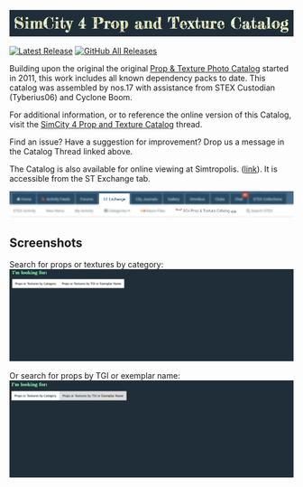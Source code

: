 ![Header](resources/head.jpg)


[![Latest Release](https://img.shields.io/github/v/release/noah-severyn/SC4PropTextureCatalog)](https://github.com/noah-severyn/SC4PropTextureCatalog/releases/latest)
[![GitHub All Releases](https://img.shields.io/github/downloads/noah-severyn/SC4PropTextureCatalog/total)](https://github.com/noah-severyn/SC4PropTextureCatalog/releases/latest)

Building upon the original the original [Prop & Texture Photo Catalog](https://sc4devotion.com/forums/index.php?board=415.0) started in 2011, this work includes all known dependency packs
to date. This catalog was assembled by nos.17 with assistance from STEX Custodian (Tyberius06) and Cyclone Boom.

For additional information, or to reference the online version of this Catalog, visit the [SimCity 4 Prop and Texture Catalog](https://community.simtropolis.com/forums/topic/758501-simcity-4-prop-and-texture-catalogue-by-stex-custodian/) thread.

Find an issue? Have a suggestion for improvement? Drop us a message in the Catalog Thread linked above.

The Catalog is also available for online viewing at Simtropolis. ([link](https://community.simtropolis.com/sc4-prop-and-texture-catalog/index/)). It is accessible from the ST Exchange tab.

![alt text](https://raw.githubusercontent.com/noah-severyn/SC4PropTextureCatalog/main/resources/STbanner.png "Accessible under the ST Exchange tab")

## Screenshots
Search for props or textures by category:
![Animated](resources/1.gif)

Or search for props by TGI or exemplar name:
![Animated](resources/2.gif)
